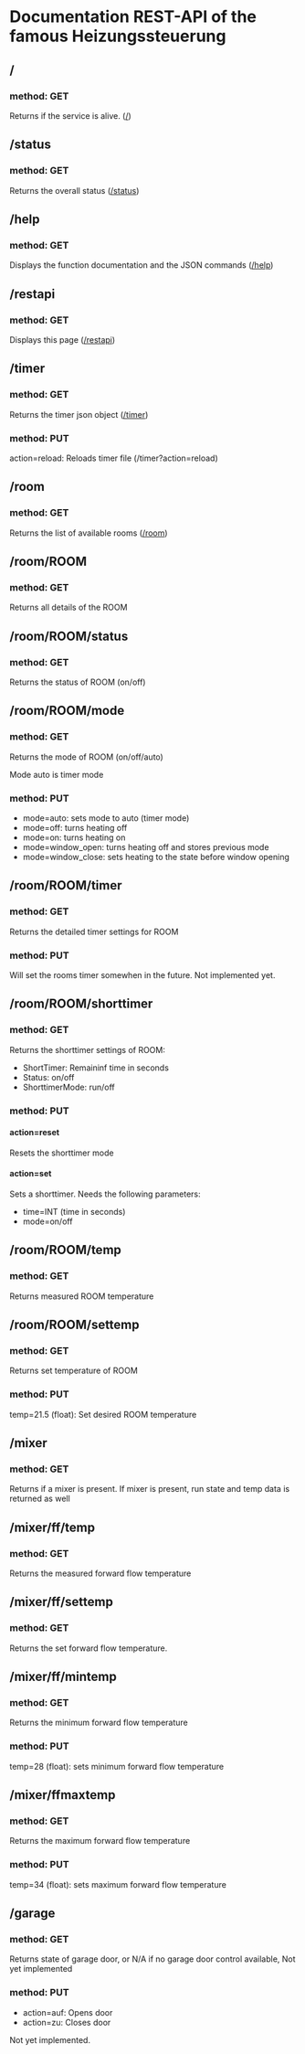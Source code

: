# Documentation REST-API of the famous Heizungssteuerung

## /
### method: GET
Returns if the service is alive.
([/](../))

## /status
### method: GET
Returns the overall status
([/status](../status))

## /help
### method: GET
Displays the function documentation and the JSON commands
([/help](../help))

## /restapi
### method: GET
Displays this page
([/restapi](../restapi))

## /timer
### method: GET
Returns the timer json object
([/timer](../timer))

### method: PUT
action=reload: Reloads timer file (/timer?action=reload)

## /room
### method: GET
Returns the list of available rooms
([/room](../room))

## /room/ROOM 
### method: GET
Returns all details of the ROOM

## /room/ROOM/status
### method: GET
Returns the status of ROOM (on/off)

## /room/ROOM/mode
### method: GET
Returns the mode of ROOM (on/off/auto)

Mode auto is timer mode

### method: PUT
* mode=auto: sets mode to auto (timer mode)
* mode=off: turns heating off
* mode=on: turns heating on
* mode=window_open: turns heating off and stores previous mode
* mode=window_close: sets heating to the state before window opening

## /room/ROOM/timer
### method: GET
Returns the detailed timer settings for ROOM

### method: PUT
Will set the rooms timer somewhen in the future. Not implemented yet.

## /room/ROOM/shorttimer
### method: GET
Returns the shorttimer settings of ROOM:

* ShortTimer: Remaininf time in seconds
* Status: on/off
* ShorttimerMode: run/off

### method: PUT
#### action=reset
Resets the shorttimer mode

#### action=set
Sets a shorttimer. Needs the following parameters:

* time=INT (time in seconds)
* mode=on/off

## /room/ROOM/temp
### method: GET
Returns measured ROOM temperature

## /room/ROOM/settemp
### method: GET
Returns set temperature of ROOM

### method: PUT
temp=21.5 (float): Set desired ROOM temperature

## /mixer
### method: GET
Returns if a mixer is present. If mixer is present, run state and temp data is returned as well

## /mixer/ff/temp
### method: GET
Returns the measured forward flow temperature

## /mixer/ff/settemp
### method: GET
Returns the set forward flow temperature.

## /mixer/ff/mintemp
### method: GET
Returns the minimum forward flow temperature

### method: PUT
temp=28 (float): sets minimum forward flow temperature

## /mixer/ffmaxtemp
### method: GET
Returns the maximum forward flow temperature

### method: PUT
temp=34 (float): sets maximum forward flow temperature

## /garage
### method: GET
Returns state of garage door, or N/A if no garage door control available, Not yet implemented

### method: PUT
* action=auf: Opens door
* action=zu: Closes door

Not yet implemented.
